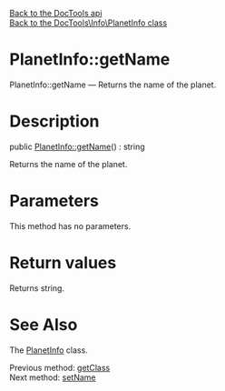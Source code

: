 [Back to the DocTools api](https://github.com/lingtalfi/DocTools/blob/master/doc/api/DocTools.md)<br>
[Back to the DocTools\Info\PlanetInfo class](https://github.com/lingtalfi/DocTools/blob/master/doc/api/DocTools/Info/PlanetInfo.md)


PlanetInfo::getName
================



PlanetInfo::getName — Returns the name of the planet.




Description
================


public [PlanetInfo::getName](https://github.com/lingtalfi/DocTools/blob/master/doc/api/DocTools/Info/PlanetInfo/getName.md)() : string




Returns the name of the planet.




Parameters
================

This method has no parameters.


Return values
================

Returns string.







See Also
================

The [PlanetInfo](https://github.com/lingtalfi/DocTools/blob/master/doc/api/DocTools/Info/PlanetInfo.md) class.

Previous method: [getClass](https://github.com/lingtalfi/DocTools/blob/master/doc/api/DocTools/Info/PlanetInfo/getClass.md)<br>Next method: [setName](https://github.com/lingtalfi/DocTools/blob/master/doc/api/DocTools/Info/PlanetInfo/setName.md)<br>

